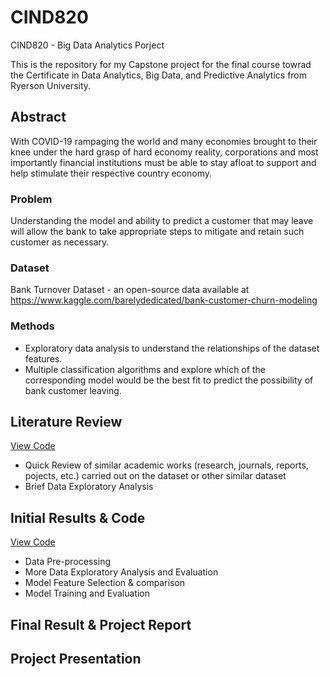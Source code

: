 # CIND820
CIND820 - Big Data Analytics Porject

This is the repository for my Capstone project for the final course towrad the Certificate in Data Analytics, Big Data, and Predictive Analytics from Ryerson University. 

## Abstract
With COVID-19 rampaging the world and many economies brought to their knee under the hard grasp of hard economy reality, corporations and most importantly financial institutions must be able to stay afloat to support and help stimulate their respective country economy. 

### Problem 
Understanding the model and ability to predict a customer that may leave will allow the bank to take appropriate steps to mitigate and retain such customer as necessary.

### Dataset
Bank Turnover Dataset - an open-source data available at https://www.kaggle.com/barelydedicated/bank-customer-churn-modeling

### Methods
* Exploratory data analysis to understand the relationships of the dataset features. 
* Multiple classification algorithms and explore which of the corresponding model would be the best fit to predict the possibility of bank customer leaving. 

## Literature Review
[View Code](https://github.com/microwales/CIND820/blob/main/data_description.ipynb)
* Quick Review of similar academic works (research, journals, reports, pojects, etc.) carried out on the dataset or other similar dataset
* Brief Data Exploratory Analysis
## Initial Results & Code
[View Code](https://github.com/microwales/CIND820/blob/main/initial_code_result.ipynb)
* Data Pre-processing
* More Data Exploratory Analysis and Evaluation
* Model Feature Selection & comparison
* Model Training and Evaluation
## Final Result & Project Report

## Project Presentation

